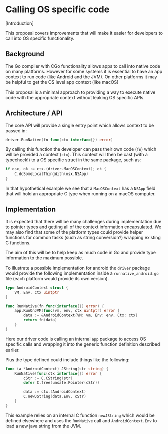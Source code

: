 # Calling OS specific code

[Introduction]

This proposal covers improvements that will make it easier for developers to call into OS specific functionality.

## Background

The Go compiler with CGo functionality allows apps to call into native code on many platforms.
However for some systems it is essential to have an app context to run code (like Android and the JVM).
On other platforms it may be helpful to get the OS level app context (like macOS)

This proposal is a minimal approach to providing a way to execute native code with the appropriate context without leaking OS specific APIs.

## Architecture / API

The core API will provide a single entry point which allows context to be passed in:

```go
driver.RunNative(fn func(ctx interface{}) error)
```

By calling this function the developer can pass their own code (`fn`) which will be provided a context (`ctx`).
This context will then be cast (with a typecheck!) to a OS specific struct in the same package, such as:

```go
if osx, ok := ctx.(driver.MacOSContext); ok {
	C.doSomeLocalThingWith(osx.NSApp)
}
```

In that hypothetical example we see that a `MacOSContext` has a `NSApp` field that will hold an appropriate C type when running on a macOS computer.

## Implementation

It is expected that there will be many challenges during implementation due to pointer types and getting all of the context information encapsulated.
We may also find that some of the platform types could provide helper functions for common tasks (such as string conversion?) wrapping existing C functions.

The aim of this will be to help keep as much code in Go and provide type information to the maximum possible.

To illustrate a possible implementation for android the `driver` package would provide the following implementation inside a `runnative_android.go` file (each platform would provide its own version).

```go
type AndroidContext struct {
	VM, Env, Ctx uintptr
}

func RunNative(fn func(interface{}) error) {
	app.RunOnJVM(func(vm, env, ctx uintptr) error {
		data := &AndroidContext{VM: vm, Env: env, Ctx: ctx}
		return fn(data)
	}
}
```

Here our driver code is calling an internal `app` package to access OS specific calls and wrapping it into the generic function definition described earlier.

Plus the type defined could include things like the following:

```go
func (a *AndroidContext) JString(str string) {
	RunNative(func(ctx interface{}) error {
		cStr := C.CString(str)
		defer C.free(unsafe.Pointer(cStr))

		data := ctx.(AndroidContext)
		C.newJString(data.Env, cStr)
	}
}
```

This example relies on an internal C function `newJString` which would be defined elsewhere and uses the `RunNative` call and `AndroidContext.Env` to load a new java string from the JVM.
